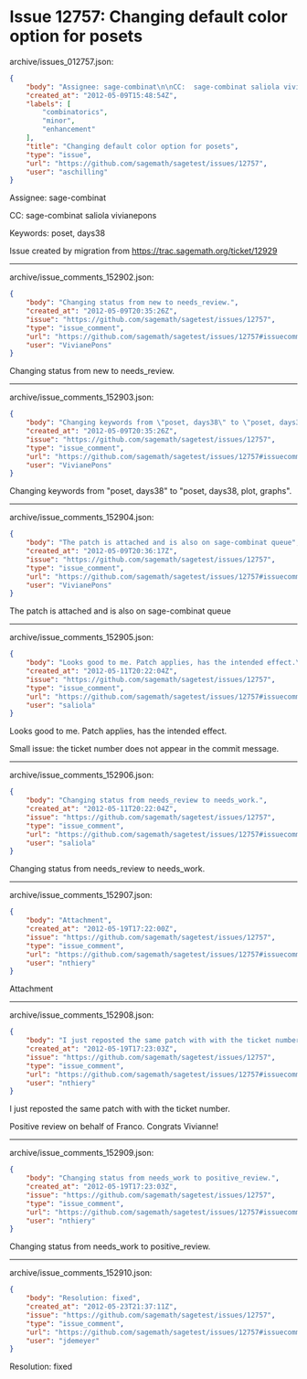 # Issue 12757: Changing default color option for posets

archive/issues_012757.json:
```json
{
    "body": "Assignee: sage-combinat\n\nCC:  sage-combinat saliola vivianepons\n\nKeywords: poset, days38\n\n\n\nIssue created by migration from https://trac.sagemath.org/ticket/12929\n\n",
    "created_at": "2012-05-09T15:48:54Z",
    "labels": [
        "combinatorics",
        "minor",
        "enhancement"
    ],
    "title": "Changing default color option for posets",
    "type": "issue",
    "url": "https://github.com/sagemath/sagetest/issues/12757",
    "user": "aschilling"
}
```
Assignee: sage-combinat

CC:  sage-combinat saliola vivianepons

Keywords: poset, days38



Issue created by migration from https://trac.sagemath.org/ticket/12929





---

archive/issue_comments_152902.json:
```json
{
    "body": "Changing status from new to needs_review.",
    "created_at": "2012-05-09T20:35:26Z",
    "issue": "https://github.com/sagemath/sagetest/issues/12757",
    "type": "issue_comment",
    "url": "https://github.com/sagemath/sagetest/issues/12757#issuecomment-152902",
    "user": "VivianePons"
}
```

Changing status from new to needs_review.



---

archive/issue_comments_152903.json:
```json
{
    "body": "Changing keywords from \"poset, days38\" to \"poset, days38, plot, graphs\".",
    "created_at": "2012-05-09T20:35:26Z",
    "issue": "https://github.com/sagemath/sagetest/issues/12757",
    "type": "issue_comment",
    "url": "https://github.com/sagemath/sagetest/issues/12757#issuecomment-152903",
    "user": "VivianePons"
}
```

Changing keywords from "poset, days38" to "poset, days38, plot, graphs".



---

archive/issue_comments_152904.json:
```json
{
    "body": "The patch is attached and is also on sage-combinat queue",
    "created_at": "2012-05-09T20:36:17Z",
    "issue": "https://github.com/sagemath/sagetest/issues/12757",
    "type": "issue_comment",
    "url": "https://github.com/sagemath/sagetest/issues/12757#issuecomment-152904",
    "user": "VivianePons"
}
```

The patch is attached and is also on sage-combinat queue



---

archive/issue_comments_152905.json:
```json
{
    "body": "Looks good to me. Patch applies, has the intended effect.\n\nSmall issue: the ticket number does not appear in the commit message.",
    "created_at": "2012-05-11T20:22:04Z",
    "issue": "https://github.com/sagemath/sagetest/issues/12757",
    "type": "issue_comment",
    "url": "https://github.com/sagemath/sagetest/issues/12757#issuecomment-152905",
    "user": "saliola"
}
```

Looks good to me. Patch applies, has the intended effect.

Small issue: the ticket number does not appear in the commit message.



---

archive/issue_comments_152906.json:
```json
{
    "body": "Changing status from needs_review to needs_work.",
    "created_at": "2012-05-11T20:22:04Z",
    "issue": "https://github.com/sagemath/sagetest/issues/12757",
    "type": "issue_comment",
    "url": "https://github.com/sagemath/sagetest/issues/12757#issuecomment-152906",
    "user": "saliola"
}
```

Changing status from needs_review to needs_work.



---

archive/issue_comments_152907.json:
```json
{
    "body": "Attachment",
    "created_at": "2012-05-19T17:22:00Z",
    "issue": "https://github.com/sagemath/sagetest/issues/12757",
    "type": "issue_comment",
    "url": "https://github.com/sagemath/sagetest/issues/12757#issuecomment-152907",
    "user": "nthiery"
}
```

Attachment



---

archive/issue_comments_152908.json:
```json
{
    "body": "I just reposted the same patch with with the ticket number.\n\nPositive review on behalf of Franco. Congrats Vivianne!",
    "created_at": "2012-05-19T17:23:03Z",
    "issue": "https://github.com/sagemath/sagetest/issues/12757",
    "type": "issue_comment",
    "url": "https://github.com/sagemath/sagetest/issues/12757#issuecomment-152908",
    "user": "nthiery"
}
```

I just reposted the same patch with with the ticket number.

Positive review on behalf of Franco. Congrats Vivianne!



---

archive/issue_comments_152909.json:
```json
{
    "body": "Changing status from needs_work to positive_review.",
    "created_at": "2012-05-19T17:23:03Z",
    "issue": "https://github.com/sagemath/sagetest/issues/12757",
    "type": "issue_comment",
    "url": "https://github.com/sagemath/sagetest/issues/12757#issuecomment-152909",
    "user": "nthiery"
}
```

Changing status from needs_work to positive_review.



---

archive/issue_comments_152910.json:
```json
{
    "body": "Resolution: fixed",
    "created_at": "2012-05-23T21:37:11Z",
    "issue": "https://github.com/sagemath/sagetest/issues/12757",
    "type": "issue_comment",
    "url": "https://github.com/sagemath/sagetest/issues/12757#issuecomment-152910",
    "user": "jdemeyer"
}
```

Resolution: fixed
